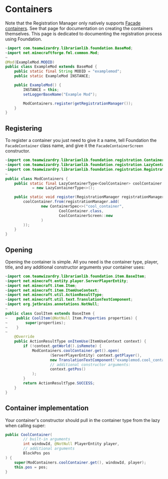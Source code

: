 # Containers

Note that the Registration Manager only natively supports 
[Facade containers](/facade/containers). See that page for documentation on creating
the containers themselves. This page is dedicated to documenting the registration
process using Foundation.

```java
~import com.teamwizardry.librarianlib.foundation.BaseMod;
~import net.minecraftforge.fml.common.Mod;
~
@Mod(ExampleMod.MODID)
public class ExampleMod extends BaseMod {
    public static final String MODID = "examplemod";
    public static ExampleMod INSTANCE;

    public ExampleMod() {
        INSTANCE = this;
        setLoggerBaseName("Example Mod");

        ModContainers.register(getRegistrationManager());
    }
}
```

## Registering

To register a container you just need to give it a name, tell Foundation the 
`FacadeContainer` class name, and give it the `FacadeContainerScreen` constructor.

```java
~import com.teamwizardry.librarianlib.foundation.registration.ContainerSpec;
~import com.teamwizardry.librarianlib.foundation.registration.LazyContainerType;
~import com.teamwizardry.librarianlib.foundation.registration.RegistrationManager;
~
public class ModContainers {
    public static final LazyContainerType<CoolContainer> coolContainer
            = new LazyContainerType<>();

    public static void register(RegistrationManager registrationManager) {
        coolContainer.from(registrationManager.add(
                new ContainerSpec<>("cool_container",
                        CoolContainer.class,
                        CoolContainerScreen::new
                )
        ));
    }
}
```

## Opening

Opening the container is simple. All you need is the container type, player, title, and
any additional constructor arguments your container uses:

```java
~import com.teamwizardry.librarianlib.foundation.item.BaseItem;
~import net.minecraft.entity.player.ServerPlayerEntity;
~import net.minecraft.item.Item;
~import net.minecraft.item.ItemUseContext;
~import net.minecraft.util.ActionResultType;
~import net.minecraft.util.text.TranslationTextComponent;
~import org.jetbrains.annotations.NotNull;
~
public class CoolItem extends BaseItem {
~    public CoolItem(@NotNull Item.Properties properties) {
~        super(properties);
~    }
~
    @Override
    public ActionResultType onItemUse(ItemUseContext context) {
        if (!context.getWorld().isRemote) {
            ModContainers.coolContainer.get().open(
                    (ServerPlayerEntity) context.getPlayer(),
                    new TranslationTextComponent("examplemod.cool_container.title"),
                    // additional constructor arguments:
                    context.getPos()
            );
        }
        return ActionResultType.SUCCESS;
    }
}
```

## Container implementation

Your container's constructor should pull in the container type from the lazy when 
calling super:

```java
public CoolContainer(
        // built-in arguments
        int windowId, @NotNull PlayerEntity player,
        // additional arguments
        BlockPos pos
) {
    super(ModContainers.coolContainer.get(), windowId, player);
    this.pos = pos;
}
```

